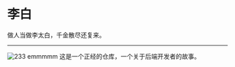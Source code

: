 # 李白
做人当做李太白，千金散尽还复来。  
*****
![233](http://pqjvqtwoe.bkt.clouddn.com/9358011-b73512f6674333e9.jpg)
emmmmm 这是一个正经的仓库，一个关于后端开发者的故事。

